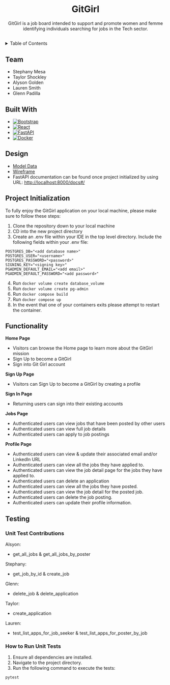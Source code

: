 <!-- PROJECT LOGO -->
<br />
<div align="center">

<h1 align="center">GitGirl</h1>

  <p align="center">
    GitGirl is a job board intended to support and promote women and femme identifying individuals searching for jobs in the Tech sector.
    <br />
</div>


##

<!-- TABLE OF CONTENTS -->
<details>
  <summary>Table of Contents</summary>
  <ol>
    <li><a href="#team">Team</a></li>
    <li><a href="#built-with">Built With</a></li>
    <li><a href="#target-market">Target Market</a></li>
    <li><a href="#design">Design</a></li>
    <li><a href="#project-initialization">Project Initialization</a></li>
    <li><a href="#functionality">Functionality</a></li>
    <li><a href="#testing">Testing</a></li>
  </ol>
</details>


## Team
- Stephany Mesa
- Taylor Shockley
- Alyson Golden
- Lauren Smith
- Glenn Padilla

## Built With
* [![Bootstrap][Bootstrap-shield]][Bootstrap-url]
* [![React][React-shield]][React-url]
* [![FastAPI][FastAPI-shield]][FastAPI-url]
* [![Docker][Docker-shield]][Docker-url]

[Bootstrap-shield]: https://img.shields.io/badge/Bootstrap-563D7C?style=for-the-badge&logo=bootstrap&logoColor=white
[React-shield]: https://img.shields.io/badge/React-20232A?style=for-the-badge&logo=react&logoColor=61DAFB
[FastAPI-shield]: https://img.shields.io/badge/FastAPI-009688?style=for-the-badge&logo=fastapi&logoColor=white
[Docker-shield]: https://img.shields.io/badge/Docker-2496ED?style=for-the-badge&logo=docker&logoColor=white

[Bootstrap-url]: https://getbootstrap.com
[React-url]: https://reactjs.org/
[FastAPI-url]: https://fastapi.tiangolo.com/
[Docker-url]: https://www.docker.com


## Design
- [Model Data](https://gitlab.com/adas-allies/gitgirl/-/blob/80-final/docs/data-model.md)
- [Wireframe](https://gitlab.com/adas-allies/gitgirl/-/blob/80-final/docs/wireframe.md)
- FastAPI documentation can be found once project initialized by using URL: [http://localhost:8000/docs#/](http://localhost:8000/docs#/)


## Project Initialization

To fully enjoy the GitGirl application on your local machine, please make sure to follow these steps:

1. Clone the repository down to your local machine
2. CD into the new project directory
3. Create an .env file within your IDE in the top level directory. Include the following fields within your .env file:

```
POSTGRES_DB="<add database name>"
POSTGRES_USER="<username>"
POSTGRES_PASSWORD="<password>"
SIGNING_KEY="<signing key>"
PGADMIN_DEFAULT_EMAIL="<add email>"
PGADMIN_DEFAULT_PASSWORD="<add password>"
```

4. Run `docker volume create database_volume`
5. Run `docker volume create pg-admin`
6. Run `docker compose build`
7. Run `docker compose up`
8. In the event that one of your containers exits please attempt to restart the container.


## Functionality
**Home Page**
- Visitors can browse the Home page to learn more about the GitGirl mission 
- Sign Up to become a GitGirl 
- Sign into Git Girl account 

**Sign Up Page**
- Visitors can Sign Up to become a GitGirl by creating a profile  

**Sign In Page**
- Returning users can sign into their existing accounts

**Jobs Page**
- Authenticated users can view jobs that have been posted by other users 
- Authenticated users can view full job details 
- Authenticated users can apply to job postings 

**Profile Page**
- Authenticated users can view & update their associated email and/or LinkedIn URL 
- Authenticated users can view all the jobs they have applied to.
- Authenticated users can view the job detail page for the jobs they have applied to. 
- Authenticated users can delete an application 
- Authenticated users can view all the jobs they have posted.
- Authenticated users can view the job detail for the posted job.
- Authenticated users can delete the job posting.
- Authenticated users can update their profile information.


## Testing

### Unit Test Contributions

Alsyon: 
- get_all_jobs & get_all_jobs_by_poster

Stephany: 
- get_job_by_id & create_job

Glenn: 
- delete_job & delete_application

Taylor: 
- create_application

Lauren: 
- test_list_apps_for_job_seeker & test_list_apps_for_poster_by_job


### How to Run Unit Tests

1. Ensure all dependencies are installed.
2. Navigate to the project directory.
3. Run the following command to execute the tests:

```sh
pytest


